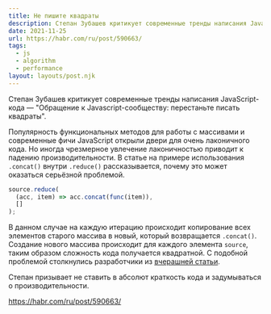 ```yaml
---
title: Не пишите квадраты
description: Степан Зубашев критикует современные тренды написания JavaScript-кода
date: 2021-11-25
url: https://habr.com/ru/post/590663/
tags:
  - js 
  - algorithm 
  - performance
layout: layouts/post.njk
---
```

Степан Зубашев критикует современные тренды написания JavaScript-кода — "Обращение к Javascript-сообществу: перестаньте писать квадраты".

Популярность функциональных методов для работы с массивами и современные фичи JavaScript открыли двери для очень лаконичного кода. Но иногда чрезмерное увлечение лаконичностью приводит к падению производительности. В статье на примере использования `.concat()` внутри `.reduce()` рассказывается, почему это может оказаться серьёзной проблемой.

```javascript
source.reduce(
  (acc, item) => acc.concat(func(item)),    
  [] 
);
```

В данном случае на каждую итерацию происходит копирование всех элементов старого массива в новый, который возвращается `.concat()`. Создание нового массива происходит для каждого элемента `source`, таким образом сложность кода получается квадратной. С подобной проблемой столкнулись разработчики из [вчерашней статьи](/posts/2021/11-november/24-resolving-issue-of-slow-bundling-with-webpack/).

Степан призывает не ставить в абсолют краткость кода и задумываться о производительности.

https://habr.com/ru/post/590663/
